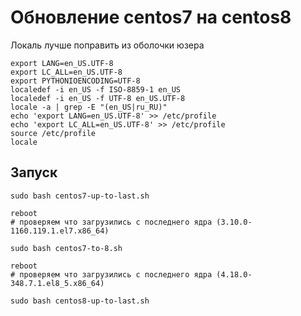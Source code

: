 # Обновление centos7 на centos8

Локаль лучше поправить из оболочки юзера
```
export LANG=en_US.UTF-8
export LC_ALL=en_US.UTF-8
export PYTHONIOENCODING=UTF-8
localedef -i en_US -f ISO-8859-1 en_US
localedef -i en_US -f UTF-8 en_US.UTF-8
locale -a | grep -E "(en_US|ru_RU)"
echo 'export LANG=en_US.UTF-8' >> /etc/profile
echo 'export LC_ALL=en_US.UTF-8' >> /etc/profile
source /etc/profile
locale
```

## Запуск

```
sudo bash centos7-up-to-last.sh

reboot
# проверяем что загрузились с последнего ядра (3.10.0-1160.119.1.el7.x86_64)

sudo bash centos7-to-8.sh

reboot
# проверяем что загрузились с последнего ядра (4.18.0-348.7.1.el8_5.x86_64)

sudo bash centos8-up-to-last.sh

```

